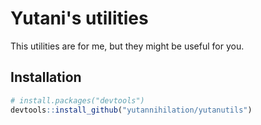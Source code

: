 
<!-- README.md is generated from README.Rmd. Please edit that file -->
Yutani's utilities
==================

This utilities are for me, but they might be useful for you.

Installation
------------

``` r
# install.packages("devtools")
devtools::install_github("yutannihilation/yutanutils")
```
